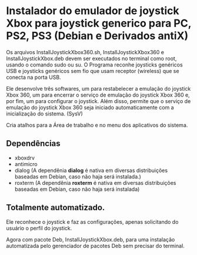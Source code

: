 # Instalador do emulador de joystick Xbox para joystick generico para PC, PS2, PS3 (Debian e Derivados antiX)

Os arquivos InstallJoystickXbox360.sh, InstallJoystickXbox360 e InstallJoystickXbox.deb  devem ser executados no terminal como root, usando o comando sudo ou su. O Programa reconhe joysticks genéricos USB e joysticks genéricos sem fio que usam receptor (wireless) que se conecta na porta USB.

Ele desenvolve três softwares, um para restabelecer a emulação do joystick Xbox 360, um para encerrar o serviço de emulação do joystick Xbox 360 e, por fim, um para configurar o joystick. Além disso, permite que o serviço de emulação do joystick Xbox 360 seja iniciado automaticamente com a inicialização do sistema. (SysV)

Cria atalhos para a Área de trabalho e no menu dos aplicativos do sistema.

## Dependências

- xboxdrv
- antimicro
- dialog (A dependênia **dialog** é nativa em diversas distribuições baseadas em Debian, caso não haja será instalada.)
- roxterm (A dependênia **roxterm** é nativa em diversas distribuições baseadas em Debian, caso não haja será instalada)

## Totalmente automatizado.

Ele reconhece o joystick e faz as configurações, apenas solicitando do usuário o perfil do joystick.

Agora com pacote Deb, InstallJoystickXbox.deb, para uma instalação automatizada pelo gerenciador de pacotes Deb sem precisar do terminal.
